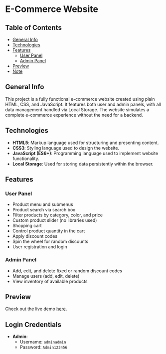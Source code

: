 # E-Commerce Website

## Table of Contents
- [General Info](#general-info)
- [Technologies](#technologies)
- [Features](#features)
  - [User Panel](#user-panel)
  - [Admin Panel](#admin-panel)
- [Preview](#preview)
- [Note](#note)

## General Info
This project is a fully functional e-commerce website created using plain HTML, CSS, and JavaScript. It features both user and admin panels, with all data management handled via Local Storage. The website simulates a complete e-commerce experience without the need for a backend.

## Technologies
- **HTML5**: Markup language used for structuring and presenting content.
- **CSS3**: Styling language used to design the website.
- **JavaScript (ES6+)**: Programming language used to implement website functionality.
- **Local Storage**: Used for storing data persistently within the browser.

## Features

### User Panel
- Product menu and submenus
- Product search via search box
- Filter products by category, color, and price
- Custom product slider (no libraries used)
- Shopping cart
- Control product quantity in the cart
- Apply discount codes
- Spin the wheel for random discounts
- User registration and login

### Admin Panel
- Add, edit, and delete fixed or random discount codes
- Manage users (add, edit, delete)
- View inventory of available products

## Preview
Check out the live demo [here](https://mahdikashani1400.github.io/store/dayanShop-project1-middLeveal/main-page/main-page.html).

## Login Credentials

- **Admin**: 
  - Username: `adminadmin`
  - Password: `Admin123456`

